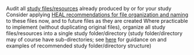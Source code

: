 
Audit all [study files/resources](../terms/index.md#study-filesresources) already produced by or for your study
Consider applying [HEAL recommendations for file organization and naming](../file-o-and-n/index.md) to these files now, and to future files as they are created
Where practicable to implement (without duplicating original files), organize all study files/resources into a single study folder/directory (study folder/directory may of course have sub-directories; see [here](../guidance/file-org.md) for guidance on and examples of recommended study folder/directory structure)